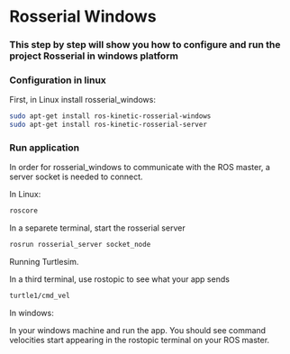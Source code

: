 # Rosserial Windows

### This step by step will show you how to configure and run the project Rosserial in windows platform
 
### Configuration in linux

First, in Linux install rosserial_windows:

```sh
sudo apt-get install ros-kinetic-rosserial-windows
sudo apt-get install ros-kinetic-rosserial-server
```

### Run application

In order for rosserial_windows to communicate with the ROS master, a server socket is needed to connect.

In Linux:

```sh
roscore
```

In a separete terminal, start the rosserial server

```sh
rosrun rosserial_server socket_node
```

Running Turtlesim.


In a third terminal, use rostopic to see what your app sends 

```sh
turtle1/cmd_vel
```

In windows:

In your windows machine and run the app. You should see command velocities start appearing in the rostopic terminal on your ROS master. 